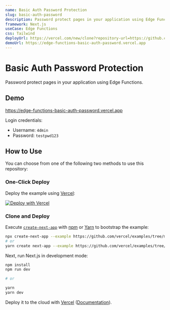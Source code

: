 ```yaml
---
name: Basic Auth Password Protection
slug: basic-auth-password
description: Password protect pages in your application using Edge Functions.
framework: Next.js
useCase: Edge Functions
css: Tailwind
deployUrl: https://vercel.com/new/clone?repository-url=https://github.com/vercel/examples/tree/main/edge-functions/basic-auth-password&project-name=basic-auth-password&repository-name=basic-auth-password
demoUrl: https://edge-functions-basic-auth-password.vercel.app
---
```


# Basic Auth Password Protection

Password protect pages in your application using Edge Functions.

## Demo

https://edge-functions-basic-auth-password.vercel.app

Login credentials:

- Username: `4dmin`
- Password: `testpwd123`

## How to Use

You can choose from one of the following two methods to use this repository:

### One-Click Deploy

Deploy the example using [Vercel](https://vercel.com?utm_source=github&utm_medium=readme&utm_campaign=vercel-examples):

[![Deploy with Vercel](https://vercel.com/button)](https://vercel.com/new/git/external?repository-url=https://github.com/vercel/examples/tree/main/edge-functions/basic-auth-password&project-name=basic-auth-password&repository-name=basic-auth-password)

### Clone and Deploy

Execute [`create-next-app`](https://github.com/vercel/next.js/tree/canary/packages/create-next-app) with [npm](https://docs.npmjs.com/cli/init) or [Yarn](https://yarnpkg.com/lang/en/docs/cli/create/) to bootstrap the example:

```bash
npx create-next-app --example https://github.com/vercel/examples/tree/main/edge-functions/basic-auth-password basic-auth-password
# or
yarn create next-app --example https://github.com/vercel/examples/tree/main/edge-functions/basic-auth-password basic-auth-password
```

Next, run Next.js in development mode:

```bash
npm install
npm run dev

# or

yarn
yarn dev
```

Deploy it to the cloud with [Vercel](https://vercel.com/new?utm_source=github&utm_medium=readme&utm_campaign=edge-middleware-eap) ([Documentation](https://nextjs.org/docs/deployment)).
